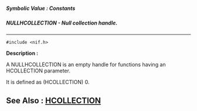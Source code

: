 ##### Symbolic Value : Constants
##### NULLHCOLLECTION - Null collection handle.
---
```
#include <nif.h>
```
**Description :**

A NULLHCOLLECTION is an empty handle for functions having an HCOLLECTION 
parameter.

It is defined as (HCOLLECTION) 0.

**See Also :**
[HCOLLECTION](/reference/Data/HCOLLECTION)
---
